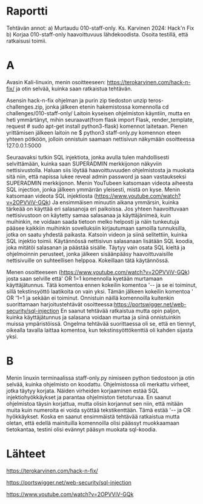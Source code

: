 # Raportti
Tehtävän annot:
a) Murtaudu 010-staff-only. Ks. Karvinen 2024: Hack'n Fix
b) Korjaa 010-staff-only haavoittuvuus lähdekoodista. Osoita testillä, että ratkaisusi toimii.

# A
Avasin Kali-linuxin, menin osoitteeseen: https://terokarvinen.com/hack-n-fix/ ja otin selvää, kuinka saan ratkaistua tehtävän.

Asensin hack-n-fix ohjelman ja purin zip tiedoston unzip teros-challenges.zip, jonka jälkeen etenin hakemistossa komennolla cd challenges/010-staff-only/
Laitoin kyseisen ohjelmiston käyntiin, mutta en heti ymmärtänyt, mihin seuraavat(from flask import Flask, render_template, request # sudo apt-get install python3-flask) komennot laitetaan. 
Pienen yrittämisen jälkeen laitoin ne $ python3 staff-only.py komennon eteen yhteen pötköön, jolloin onnistuin saamaan nettisivun näkymään osoitteessa 127.0.0.1:5000

Seuraavaksi tutkin SQL injektiota, jonka avulla tulen mahdollisesti selvittämään, kuinka saan SUPERADMIN merkkijonon näkyviin nettisivustolla. 
Haluan siis löytää haavoittuvuuden ohjelmistosta ja muokata sitä niin, että napissa lukee reveal admin password ja saan vastaukseksi SUPERADMIN	 merkkijonon.
Menin YouTubeen katsomaan videota aiheesta SQL injection, jonka jälkeen ymmärrän yleisesti, mistä on kyse. 
Menin katsomaan videota SQL injektiosta (https://www.youtube.com/watch?v=2OPVViV-GQk) Ja ensimmäisen minuutin aikana ymmärsin, kuinka tärkeää on käyttää eri salasanoja eri paikoissa. 
Jos yhteen haavoittuvaan nettisivustoon on käytetty samaa salasanaa ja käyttäjänimeä, kuin muihinkin, 
ne voidaan saada tietoon melko helposti ja näin tunkeutuja pääsee kaikkiin muihinkin sovelluksiin kirjautumaan samoilla tunnuksilla, jotka on saatu yhdestä paikasta. 
Katsoin videon ja siinä selitettiin, kuinka SQL injektio toimii. Käytännössä nettisivun salasanaan lisätään SQL koodia, joka mitätöi salasanan ja päästää sisälle. 
Täytyy vain osata SQL kieltä ja ohjelmoinnin perusteet, jonka jälkeen sisäänpääsy haavoittuvaisille nettisivuille on suhteellisen helppoa. Kokeillaan tätä käytännössä. 

Menen osoitteeseen (https://www.youtube.com/watch?v=2OPVViV-GQk) josta saan selville että' OR 1=1 komennolla kyetään murtamaan käyttäjätunnus.
Tätä komentoa ennen kokeilin komentoa '-- ja se ei toiminut, sillä tekstinsyöttö laatikoita on vain yksi. Tämän jälkeen kokeilin komentoa ' OR '1=1 ja sekään ei toiminut.
Onnistuin näillä komennoilla kuitenkin suorittamaan harjoitustehtävät osoitteessa:https://portswigger.net/web-security/sql-injection
En saanut tehtävää ratkaistua mutta opin paljon, kuinka käyttäjätunnus ja salasana voidaan murtaa ja siinä onnistuinkin muissa ympäristöissä. 
Ongelma tehtävää suorittaessa oli se, että en tiennyt, oikealla tavalla laittaa komentoa, kun tekstinsyöttökenttiä oli kahden sijasta yksi.

# B
Menin linuxin terminaalissa staff-only.py nimiseen python tiedostoon ja otin selvää, kuinka ohjelmisto on koodattu. Ohjelmistossa oli merkattu virheet, jotka täytyy korjata. 
Näiden virheiden korjaaminen estää SQL injektiohyökkäykset ja parantaa ohjelmiston tietoturvaa. 
En saanut ohjelmistoa täysin korjattua, mutta olisin korjannut sen niin, että mitään muita kuin numeroita ei voida syöttää tekstikenttään.
Tämä estää '-- ja OR hyökkäykset. Koska en saanut ensimmäistä tehtävää ratkaistua mutta oletan, että edellä mainituilla komennoilla olisi päässyt muokkaamaan tietokantaa, 
testini olisi evännyt pääsyn muokata sql-koodia. 

# Lähteet
https://terokarvinen.com/hack-n-fix/

https://portswigger.net/web-security/sql-injection

https://www.youtube.com/watch?v=2OPVViV-GQk
